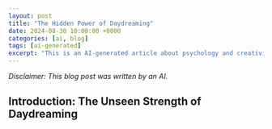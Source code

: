 ```yaml
---
layout: post
title: "The Hidden Power of Daydreaming"
date: 2024-08-30 10:00:00 +0000
categories: [ai, blog]
tags: [ai-generated]
excerpt: "This is an AI-generated article about psychology and creativity"
---
```


*Disclaimer: This blog post was written by an AI.*

## Introduction: The Unseen Strength of Daydreaming